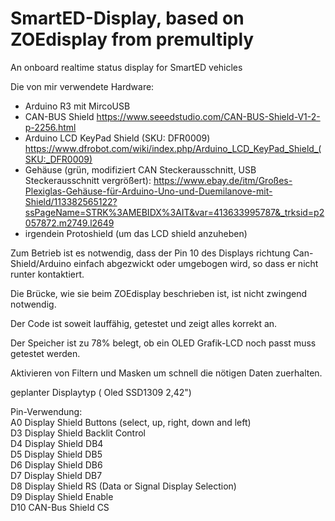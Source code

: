 # SmartED-Display, based on ZOEdisplay from premultiply

An onboard realtime status display for SmartED vehicles

Die von mir verwendete Hardware:

* Arduino R3 mit MircoUSB
* CAN-BUS Shield https://www.seeedstudio.com/CAN-BUS-Shield-V1-2-p-2256.html
* Arduino LCD KeyPad Shield (SKU: DFR0009) https://www.dfrobot.com/wiki/index.php/Arduino_LCD_KeyPad_Shield_(SKU:_DFR0009)
* Gehäuse (grün, modifiziert CAN Steckerausschnitt, USB Steckerausschnitt vergrößert): https://www.ebay.de/itm/Großes-Plexiglas-Gehäuse-für-Arduino-Uno-und-Duemilanove-mit-Shield/113382565122?ssPageName=STRK%3AMEBIDX%3AIT&var=413633995787&_trksid=p2057872.m2749.l2649
* irgendein Protoshield (um das LCD shield anzuheben)

Zum Betrieb ist es notwendig, dass der Pin 10 des Displays richtung Can-Shield/Arduino einfach abgezwickt oder umgebogen wird, so dass er nicht runter kontaktiert.

Die Brücke, wie sie beim ZOEdisplay beschrieben ist, ist nicht zwingend notwendig.

Der Code ist soweit lauffähig, getestet und zeigt alles korrekt an.

Der Speicher ist zu 78% belegt, ob ein OLED Grafik-LCD noch passt muss getestet werden.

Aktivieren von Filtern und Masken um schnell die nötigen Daten zuerhalten.

geplanter Displaytyp ( Oled SSD1309 2,42")

Pin-Verwendung:  
A0    Display Shield   Buttons (select, up, right, down and left)  
D3    Display Shield   Backlit Control  
D4 	  Display Shield   DB4  
D5   	Display Shield   DB5  
D6   	Display Shield   DB6  
D7   	Display Shield   DB7  
D8   	Display Shield   RS (Data or Signal Display Selection)  
D9 	  Display Shield   Enable  
D10   CAN-Bus Shield   CS
